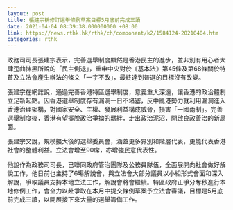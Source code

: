 ```yaml
---
layout: post
title: 張建宗稱修訂選舉條例草案目標5月底前完成三讀
date: 2021-04-04 08:39:38.000000000 +08:00
link: https://news.rthk.hk/rthk/ch/component/k2/1584124-20210404.htm
categories: rthk
---
```


政務司司長張建宗表示，完善選舉制度顯然是香港民主的進步，並非別有用心者大肆歪曲抹黑所說的「民主倒退」，重申中央對於《基本法》第45條及第68條關於特首及立法會產生辦法的條文「一字不改」，最終達到普選的目標沒有改變。

張建宗在網誌說，通過完善香港特區選舉制度，意義重大深遠，讓香港的政治體制立足新起點。因香港選舉制度存有漏洞一日不堵塞，反中亂港勢力就利用漏洞進入香港治理架構，對國家安全、主權、發展利益構成威脅，損害「一國兩制」。完善選舉制度後，香港有望擺脫政治爭拗的羈絆，走出政治泥沼，開啟良政善治的新局面。

張建宗又說，規模擴大後的選舉委員會，涵蓋更多界別和階層代表，更能代表香港社會的整體利益。立法會增至90席，亦增強民意代表性。

他說作為政務司司長，已聯同政府管治團隊及公務員隊伍，全面展開向社會做好解說工作，他日前也主持了6場解說會，與立法會大部分議員以小組形式會面和深入解說，爭取議員支持本地立法工作，解說會將會繼續。特區政府正爭分奪秒進行本地修例工作，會全力以赴爭取在本月中提交條例草案予立法會審議，目標是5月底前完成三讀，以開展接下來大量的選舉籌備工作。
